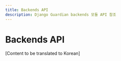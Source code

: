 ```yaml
---
title: Backends API
description: Django Guardian backends 모듈 API 참조
---
```


# Backends API

[Content to be translated to Korean]

<!-- This page content will be translated from the main English api/backends.md -->
